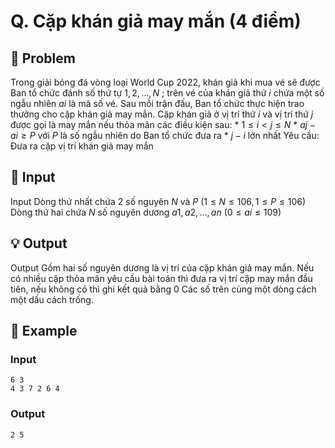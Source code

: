 # Q. Cặp khán giả may mắn (4 điểm)

## 📖 Problem

Trong giải bóng đá vòng loại World Cup 2022, khán giả khi mua vé sẽ được Ban tổ chức đánh số thứ tự
$1, 2, ...,N$
; trên vé của khán giả thứ
$i$
chứa một số ngẫu nhiên
$ai$
là mã số vé. Sau mỗi trận đấu, Ban tổ chức thực hiện trao thưởng cho cặp khán giả may mắn. Cặp khán giả ở vị trí thứ
$i$
và vị trí thứ
$j$
được gọi là may mắn nếu thỏa mãn các điều kiện sau:
*
$1 ≤i<j≤N$
*
$aj-ai≥P$
với
$P$
là số ngẫu nhiên do Ban tổ chức đưa ra
*
$j-i$
lớn nhất
Yêu cầu: Đưa ra cặp vị trí khán giả may mắn


## 🧩 Input

Input
Dòng thứ nhất chứa
$2$
số nguyên
$N$
và
$P$
$(1 ≤N≤ 106, 1 ≤P≤ 106)$
Dòng thứ hai chứa
$N$
số nguyên dương
$a1,a2, ...,an$
$(0 ≤ai≤ 109)$


## 💡 Output

Output
Gồm hai số nguyên dương là vị trí của cặp khán giả may mắn. Nếu có nhiều cặp thỏa mãn yêu cầu bài toán thì đưa ra vị trí cặp may mắn đầu tiên, nếu không có thì ghi kết quả bằng
$0$
Các số trên cùng một dòng cách một dấu cách trống.


## 🧠 Example

### Input

```text
6 3
4 3 7 2 6 4
```

### Output

```text
2 5
```


